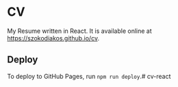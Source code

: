 # CV

My Resume written in React. It is available online at <https://szokodiakos.github.io/cv>.

## Deploy

To deploy to GitHub Pages, run `npm run deploy`.# cv-react

